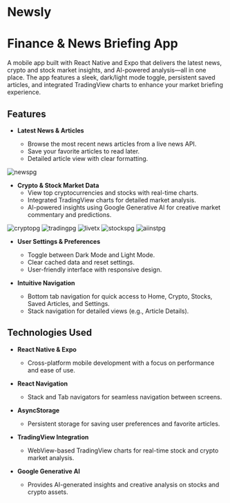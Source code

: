 # Newsly

# Finance & News Briefing App

A mobile app built with React Native and Expo that delivers the latest news, crypto and stock market insights, and AI-powered analysis—all in one place. The app features a sleek, dark/light mode toggle, persistent saved articles, and integrated TradingView charts to enhance your market briefing experience.

## Features

- **Latest News & Articles**
  
  - Browse the most recent news articles from a live news API.
  - Save your favorite articles to read later.
  - Detailed article view with clear formatting.

![newspg](https://github.com/user-attachments/assets/fc4cb580-bca1-48e2-ad06-c3c22e72f191)


- **Crypto & Stock Market Data**  
  - View top cryptocurrencies and stocks with real-time charts.
  - Integrated TradingView charts for detailed market analysis.
  - AI-powered insights using Google Generative AI for creative market commentary and predictions.
    
![cryptopg](https://github.com/user-attachments/assets/dc021027-0853-45bb-bf34-feb1abf4a4fc)
![tradingpg](https://github.com/user-attachments/assets/4482b7c2-0148-4408-864b-93e76038b196)
![livetx](https://github.com/user-attachments/assets/3640ec73-1ff7-44d6-b26b-0792f794b3bf)
![stockspg](https://github.com/user-attachments/assets/93ce70c6-df54-4c44-b34f-35f5da17a44f)
![aiinstpg](https://github.com/user-attachments/assets/a2193d23-0e4b-4d31-a290-68f3be3dc6e2)


- **User Settings & Preferences**  
  - Toggle between Dark Mode and Light Mode.
  - Clear cached data and reset settings.
  - User-friendly interface with responsive design.

- **Intuitive Navigation**  
  - Bottom tab navigation for quick access to Home, Crypto, Stocks, Saved Articles, and Settings.
  - Stack navigation for detailed views (e.g., Article Details).

## Technologies Used

- **React Native & Expo**  
  - Cross-platform mobile development with a focus on performance and ease of use.
  
- **React Navigation**  
  - Stack and Tab navigators for seamless navigation between screens.
  
- **AsyncStorage**  
  - Persistent storage for saving user preferences and favorite articles.
  
- **TradingView Integration**  
  - WebView-based TradingView charts for real-time stock and crypto market analysis.
  
- **Google Generative AI**  
  - Provides AI-generated insights and creative analysis on stocks and crypto assets.


